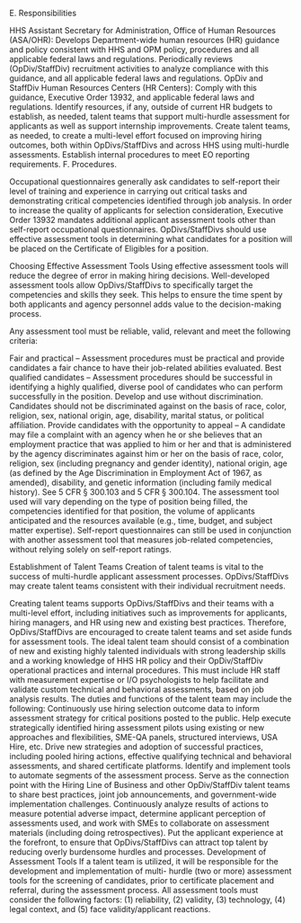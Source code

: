 E.   Responsibilities

HHS Assistant Secretary for Administration, Office of Human Resources (ASA/OHR):
Develops Department-wide human resources (HR) guidance and policy consistent with HHS and OPM policy, procedures and all applicable federal laws and regulations.
Periodically reviews (OpDiv/StaffDiv) recruitment activities to analyze compliance with this guidance, and all applicable federal laws and regulations.
OpDiv and StaffDiv Human Resources Centers (HR Centers):
Comply with this guidance, Executive Order 13932, and applicable federal laws and regulations.
Identify resources, if any, outside of current HR budgets to establish, as needed, talent teams that support multi-hurdle assessment for applicants as well as support internship improvements.
Create talent teams, as needed, to create a multi-level effort focused on improving hiring outcomes, both within OpDivs/StaffDivs and across HHS using multi-hurdle assessments.
Establish internal procedures to meet EO reporting requirements.
F.  Procedures.

Occupational questionnaires generally ask candidates to self-report their level of training and experience in carrying out critical tasks and demonstrating critical competencies identified through job analysis. In order to increase the quality of applicants for selection consideration, Executive Order 13932 mandates additional applicant assessment tools other than self-report occupational questionnaires. OpDivs/StaffDivs should use effective assessment tools in determining what candidates for a position will be placed on the Certificate of Eligibles for a position.

Choosing Effective Assessment Tools
Using effective assessment tools will reduce the degree of error in making hiring decisions. Well-developed assessment tools allow OpDivs/StaffDivs to specifically target the competencies and skills they seek. This helps to ensure the time spent by both applicants and agency personnel adds value to the decision-making process.

Any assessment tool must be reliable, valid, relevant and meet the following criteria:

Fair and practical – Assessment procedures must be practical and provide candidates a fair chance to have their job-related abilities evaluated.
Best qualified candidates – Assessment procedures should be successful in identifying a highly qualified, diverse pool of candidates who can perform successfully in the position.
Develop and use without discrimination. Candidates should not be discriminated against on the basis of race, color, religion, sex, national origin, age, disability, marital status, or political affiliation.
Provide candidates with the opportunity to appeal – A candidate may file a complaint with an agency when he or she believes that an employment practice that was applied to him or her and that is administered by the agency discriminates against him or her on the basis of race, color, religion, sex (including pregnancy and gender identity), national origin, age (as defined by the Age Discrimination in Employment  Act of 1967,  as amended), disability, and genetic information (including family medical history). See 5 CFR § 300.103  and 5 CFR § 300.104. 
The assessment tool used will vary depending on the type of position being filled, the competencies identified for that position, the volume of applicants anticipated and the resources available (e.g., time, budget, and subject matter expertise). Self-report questionnaires can still be used in conjunction with another assessment tool that measures job-related competencies, without relying solely on self-report ratings.

Establishment of Talent Teams
Creation of talent teams is vital to the success of multi-hurdle applicant assessment processes. OpDivs/StaffDivs may create talent teams consistent with their individual recruitment needs.

Creating talent teams supports OpDivs/StaffDivs and their teams with a multi-level effort, including initiatives such as improvements for applicants, hiring managers, and HR using new and existing best practices. Therefore, OpDivs/StaffDivs are encouraged to create talent teams and set aside funds for assessment tools.
The ideal talent team should consist of a combination of new and existing highly talented individuals with strong leadership skills and a working knowledge of HHS HR policy and their OpDiv/StaffDiv operational practices and internal procedures. This must include HR staff with measurement expertise or I/O psychologists to help facilitate and validate custom technical and behavioral assessments, based on job analysis results.
The duties and functions of the talent team may include the following:
Continuously use hiring selection outcome data to inform assessment strategy for critical positions posted to the public.
Help execute strategically identified hiring assessment pilots using existing or new approaches and flexibilities, SME-QA panels, structured interviews, USA Hire, etc.
Drive new strategies and adoption of successful practices, including pooled hiring actions, effective qualifying technical and behavioral assessments, and shared certificate platforms.
Identify and implement tools to automate segments of the assessment process.
Serve as the connection point with the Hiring Line of Business and other OpDiv/StaffDiv talent teams to share best practices, joint job announcements, and government-wide implementation challenges.
Continuously analyze results of actions to measure potential adverse impact, determine applicant perception of assessments used, and work with SMEs to collaborate on assessment materials (including doing retrospectives).
Put the applicant experience at the forefront, to ensure that OpDivs/StaffDivs can attract top talent by reducing overly burdensome hurdles and processes.
Development of Assessment Tools
If a talent team is utilized, it will be responsible for the development and implementation of multi- hurdle (two or more) assessment tools for the screening of candidates, prior to certificate placement and referral, during the assessment process. All assessment tools must consider the following factors: (1) reliability, (2) validity, (3) technology, (4) legal context, and (5) face validity/applicant reactions.
